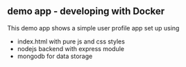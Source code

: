 ## demo app - developing with Docker

This demo app shows a simple user profile app set up using 
- index.html with pure js and css styles
- nodejs backend with express module
- mongodb for data storage